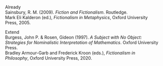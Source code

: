 Already
</br>
Sainsbury, R. M. (2009). *Fiction and Fictionalism*. Routledge.
</br>
Mark Eli Kalderon (ed.), *Fictionalism in Metaphysics*, Oxford University Press, 2005.

Extend
</br>
Burgess, John P. & Rosen, Gideon (1997). *A Subject with No Object: Strategies for Nominalistic Interpretation of Mathematics*. Oxford University Press.
</br>
Bradley Armour-Garb and Frederick Kroon (eds.), *Fictionalism in Philosophy*, Oxford University Press, 2020.

